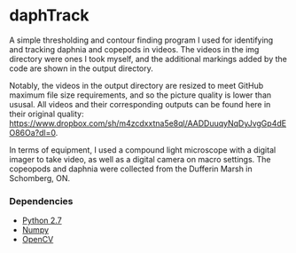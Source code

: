 # daphTrack

A simple thresholding and contour finding program I used for identifying and tracking daphnia and copepods in videos. The videos in the img directory were ones I took myself, and the additional markings added by the code are shown in the output directory.

Notably, the videos in the output directory are resized to meet GitHub maximum file size requirements, and so the picture quality is lower than ususal. All videos and their corresponding outputs can be found here in their original quality: https://www.dropbox.com/sh/m4zcdxxtna5e8ql/AADDuuqyNqDyJvgGp4dEO86Oa?dl=0.

In terms of equipment, I used a compound light microscope with a digital imager to take video, as well as a digital camera on macro settings. The copeopods and daphnia were collected from the Dufferin Marsh in Schomberg, ON.

### Dependencies

- [Python 2.7](https://www.python.org/downloads/)
- [Numpy](http://www.numpy.org/)
- [OpenCV](http://opencv.org/)
